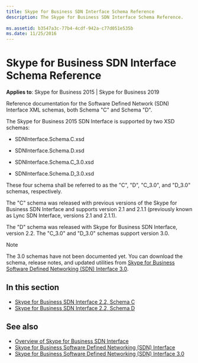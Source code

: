 ```yaml
---
title: Skype for Business SDN Interface Schema Reference
description: The Skype for Business SDN Interface Schema Reference.
 
ms.assetid: b3547a3c-77b4-4cdf-942a-c77d051e535b
ms.date: 11/25/2016
---
```



# Skype for Business SDN Interface Schema Reference

**Applies to**: Skype for Business 2015  | Skype for Business 2019

Reference documentation for the Software Defined Network (SDN) Interface XML schemas, both Schema "C" and Schema "D".

The Skype for Business 2015 SDN Interface is supported by two XSD schemas:

- SDNInterface.Schema.C.xsd
    
- SDNInterface.Schema.D.xsd
    
- SDNInterface.Schema.C_3.0.xsd
    
- SDNInterface.Schema.D_3.0.xsd
  
These four schema shall be referred to as the "C", "D", "C_3.0", and "D_3.0" schemas, respectively. 

The "C" schema was released with previous versions of the Skype for Business SDN Interface and supports version 2.1 and 2.1.1 (previously known as Lync SDN Interface, versions 2.1 and 2.1.1). 

The "D" schema was released with Skype for Business SDN Interface, version 2.2. The "C_3.0" and "D_3.0" schemas support version 3.0.

> [!NOTE]
> The 3.0 schemas have not been documented yet. You can download the schema, release notes, and updated utilities from [Skype for Business Software Defined Networking (SDN) Interface 3.0](https://www.microsoft.com/download/details.aspx?id=54685).

## In this section

-  [Skype for Business SDN Interface 2.2, Schema C](https://msdn.microsoft.com/library/office/mt404709(v=office.16).aspx) 
-  [Skype for Business SDN Interface 2.2, Schema D](https://msdn.microsoft.com/library/office/mt429384(v=office.16).aspx)
    

## See also

-  [Overview of Skype for Business SDN Interface](overview.md) 
-  [Skype for Business Software Defined Networking (SDN) Interface](skype-for-business-sdn-interface.md) 
-  [Skype for Business Software Defined Networking (SDN) Interface 3.0](https://www.microsoft.com/download/details.aspx?id=54685)
    
  


